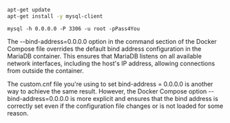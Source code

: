 ```bash
apt-get update
apt-get install -y mysql-client
```


`mysql -h 0.0.0.0 -P 3306 -u root -pPass4You`



 The --bind-address=0.0.0.0 option in the command section of the Docker Compose file overrides the default bind address configuration in the MariaDB container. This ensures that MariaDB listens on all available network interfaces, including the host's IP address, allowing connections from outside the container.

The custom.cnf file you're using to set bind-address = 0.0.0.0 is another way to achieve the same result. However, the Docker Compose option --bind-address=0.0.0.0 is more explicit and ensures that the bind address is correctly set even if the configuration file changes or is not loaded for some reason.